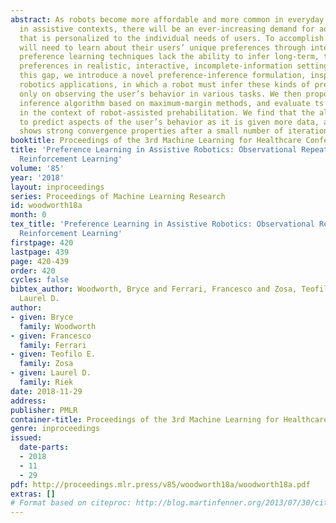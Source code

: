 ```yaml
---
abstract: As robots become more affordable and more common in everyday life, particularly
  in assistive contexts, there will be an ever-increasing demand for adaptive behavior
  that is personalized to the individual needs of users. To accomplish this, robots
  will need to learn about their users’ unique preferences through interaction. Current
  preference learning techniques lack the ability to infer long-term, task-independent
  preferences in realistic, interactive, incomplete-information settings. To address
  this gap, we introduce a novel preference-inference formulation, inspired by assistive
  robotics applications, in which a robot must infer these kinds of preferences based
  only on observing the user’s behavior in various tasks. We then propose a candidate
  inference algorithm based on maximum-margin methods, and evaluate ts performance
  in the context of robot-assisted prehabilitation. We find that the algorithm learns
  to predict aspects of the user’s behavior as it is given more data, and that it
  shows strong convergence properties after a small number of iterations.
booktitle: Proceedings of the 3rd Machine Learning for Healthcare Conference
title: 'Preference Learning in Assistive Robotics: Observational Repeated Inverse
  Reinforcement Learning'
volume: '85'
year: '2018'
layout: inproceedings
series: Proceedings of Machine Learning Research
id: woodworth18a
month: 0
tex_title: 'Preference Learning in Assistive Robotics: Observational Repeated Inverse
  Reinforcement Learning'
firstpage: 420
lastpage: 439
page: 420-439
order: 420
cycles: false
bibtex_author: Woodworth, Bryce and Ferrari, Francesco and Zosa, Teofilo E. and Riek,
  Laurel D.
author:
- given: Bryce
  family: Woodworth
- given: Francesco
  family: Ferrari
- given: Teofilo E.
  family: Zosa
- given: Laurel D.
  family: Riek
date: 2018-11-29
address: 
publisher: PMLR
container-title: Proceedings of the 3rd Machine Learning for Healthcare Conference
genre: inproceedings
issued:
  date-parts:
  - 2018
  - 11
  - 29
pdf: http://proceedings.mlr.press/v85/woodworth18a/woodworth18a.pdf
extras: []
# Format based on citeproc: http://blog.martinfenner.org/2013/07/30/citeproc-yaml-for-bibliographies/
---
```

